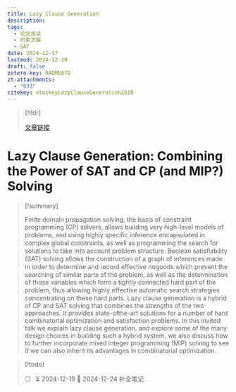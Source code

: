 ```yaml
---
title: Lazy Clause Generation
description: 
tags:
  - 论文阅读
  - 约束求解
  - SAT
date: 2024-12-17
lastmod: 2024-12-19
draft: false
zotero-key: RADMDA7D
zt-attachments:
  - "933"
citekey: stuckeyLazyClauseGeneration2010
---
```


> [!tldr]
>
> [文章链接](http://link.springer.com/10.1007/978-3-642-13520-0_3)

# Lazy Clause Generation: Combining the Power of SAT and CP (and MIP?) Solving

> [!summary]
>
> Finite domain propagation solving, the basis of constraint programming (CP) solvers, allows building very high-level models of problems, and using highly speciﬁc inference encapsulated in complex global constraints, as well as programming the search for solutions to take into account problem structure. Boolean satisﬁability (SAT) solving allows the construction of a graph of inferences made in order to determine and record eﬀective nogoods which prevent the searching of similar parts of the problem, as well as the determination of those variables which form a tightly connected hard part of the problem, thus allowing highly eﬀective automatic search strategies concentrating on these hard parts. Lazy clause generation is a hybrid of CP and SAT solving that combines the strengths of the two approaches. It provides state-ofthe-art solutions for a number of hard combinatorial optimization and satisfaction problems. In this invited talk we explain lazy clause generation, and explore some of the many design choices in building such a hybrid system, we also discuss how to further incorporate mixed integer programming (MIP) solving to see if we can also inherit its advantages in combinatorial optimization.

> [!todo]
>
> - [ ] ⏳ 2024-12-19 📅 2024-12-24 补全笔记

